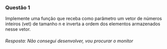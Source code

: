 ### Questão 1
Implemente uma função que receba como parâmetro um vetor de números inteiros (vet) de tamanho
n e inverta a ordem dos elementos armazenados nesse vetor.
###### *Resposta:* Não consegui desenvolver, vou procurar o monitor

